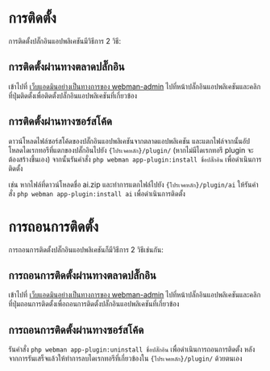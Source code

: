 # การติดตั้ง

การติดตั้งปลั๊กอินแอปพลิเคชันมีวิธีการ 2 วิธี:

## การติดตั้งผ่านทางตลาดปลั๊กอิน
เข้าไปที่ [เว็บแอดมินอย่างเป็นทางการของ webman-admin](https://www.workerman.net/plugin/82) ไปที่หน้าปลั๊กอินแอปพลิเคชันและคลิกที่ปุ่มติดตั้งเพื่อติดตั้งปลั๊กอินแอปพลิเคชันที่เกี่ยวข้อง  

## การติดตั้งผ่านทางซอร์สโค้ด
ดาวน์โหลดไฟล์ซอร์สโค้ดของปลั๊กอินแอปพลิเคชันจากตลาดแอปพลิเคชัน และแตกไฟล์จากนั้นอัปโหลดไดเรกทอรีที่แตกของปลั๊กอินไปยัง `{โปรเจคหลัก}/plugin/` (หากไม่มีไดเรกทอรี plugin จะต้องสร้างขึ้นเอง) จากนั้นรันคำสั่ง `php webman app-plugin:install ชื่อปลั๊กอิน` เพื่อดำเนินการติดตั้ง

เช่น หากไฟล์ที่ดาวน์โหลดชื่อ ai.zip และทำการแตกไฟล์ไปยัง `{โปรเจคหลัก}/plugin/ai` ให้รันคำสั่ง `php webman app-plugin:install ai` เพื่อดำเนินการติดตั้ง

# การถอนการติดตั้ง

การถอนการติดตั้งปลั๊กอินแอปพลิเคชันก็มีวิธีการ 2 วิธีเช่นกัน:

## การถอนการติดตั้งผ่านทางตลาดปลั๊กอิน
เข้าไปที่ [เว็บแอดมินอย่างเป็นทางการของ webman-admin](https://www.workerman.net/plugin/82) ไปที่หน้าปลั๊กอินแอปพลิเคชันและคลิกที่ปุ่มถอนการติดตั้งเพื่อถอนการติดตั้งปลั๊กอินแอปพลิเคชันที่เกี่ยวข้อง

## การถอนการติดตั้งผ่านทางซอร์สโค้ด
รันคำสั่ง `php webman app-plugin:uninstall ชื่อปลั๊กอิน` เพื่อดำเนินการถอนการติดตั้ง หลังจากการรันเสร็จแล้วให้ทำการลบไดเรกทอรีที่เกี่ยวข้องใน `{โปรเจคหลัก}/plugin/` ด้วยตนเอง
